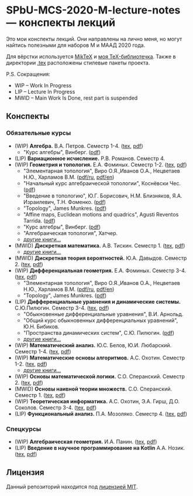 # SPbU-MCS-2020-M-lecture-notes &mdash; конспекты лекций
Это мои конспекты лекций. Они направлены на лично меня, но могут найтись полезными для наборов М и МААД 2020 года.

Для вёрстки используется [MikTeX](https://miktex.org/) и [моя TeX-библиотечка](https://github.com/lounres/TeX-libs). Также в директории [.tex](.tex) расположены стилевые пакеты проекта.

P.S. Сокращения:
- WIP &ndash; Work In Progress
- LIP &ndash; Lecture In Progress
- MWID &ndash; Main Work Is Done, rest part is suspended

## Конспекты

### Обязательные курсы

- (WIP) **Алгебра.** В.А. Петров. Семестр 1-4. ([tex](algebra/main.tex), [pdf](algebra/main.pdf))
    - "Курс алгебры", Винберг. ([pdf](Алгебра/книги/Курс%20алгебры.%20Винберг.pdf))
- (LIP) **Вариационное исчисление.** Р.В. Романов. Семестр 4.
- (WIP) **Геометрия и топология.** Е.А. Фоминых. Семестр 1-2. ([tex](geometry-and-topology/main.tex), [pdf](geometry-and-topology/main.pdf))
    - "Элементарная топология", Виро О.Я.,Иванов О.А., Нецветаев Н.Ю., Харламов В.М. ([pdf/ru](ГиТ/книги/Элементарная%20топология.%20Виро,%20Иванов,%20Нецветаев,%20Харламов.pdf), [pdf/en](ГиТ/книги/Elementary%20Topology%20Problem%20Textbook.%20Viro,%20Ivanov,%20Netsvetaev,%20Kharlamov.pdf))
    - "Начальный курс алгебраической топологии", Коснёвски Чес. ([pdf](ГиТ/книги/Начальный%20курс%20Алгебраической%20Топологии.%20Коснёвски.pdf))
    - "Введение в топологию", Ю.Г. Борисович, Н.М. Близняков, Я.А. Израилевич, Т.Н. Фоменко. ([pdf](ГиТ/книги/Введение%20в%20топологию.%20Борисович,%20Близняков,%20Израилевич,%20Фоменко.pdf))
    - "Topology", James Munkres. ([pdf](ГиТ/книги/Topology.%20Munkres.pdf))
    - "Affine maps, Euclidean motions and quadrics", Agusti Reventos Tarrida. ([pdf](ГиТ/книги/Affine%20Maps,%20Euclid%20Motions%20and%20Quadrics.%20Tarrida.pdf))
    - "Курс алгебры", Винберг. ([pdf](ГиТ/книги/Курс%20алгебры.%20Винберг.pdf))
    - "Алгебраическая топология", Хатчер.
    - [другие книги...](ГиТ/книги/)
- (MWID) **Дискретная математика.** А.В. Тискин. Семестр 1. ([tex](discrete-math/main.tex), [pdf](discrete-math/main.pdf))
    - [другие книги...](ДисМат/книги/)
- (MWID) **Дискретная теория вероятностей.** Ю.А. Давыдов. Семестр 2. ([tex](discrete-probability-theory/main.tex), [pdf](discrete-probability-theory/main.pdf))
- (WIP) **Дифференциальная геометрия.** Е.А. Фоминых. Семестр 3-4. ([tex](differential-geometry/main.tex), [pdf](differential-geometry/main.pdf))
    - "Элементарная топология", Виро О.Я.,Иванов О.А., Нецветаев Н.Ю., Харламов В.М. ([pdf/ru](ДГ/книги/Элементарная%20топология.%20Виро,%20Иванов,%20Нецветаев,%20Харламов.pdf), [pdf/en](ДГ/книги/Elementary%20Topology%20Problem%20Textbook.%20Viro,%20Ivanov,%20Netsvetaev,%20Kharlamov.pdf))
    - "Topology", James Munkres. ([pdf](ДГ/книги/Topology.%20Munkres.pdf))
- (LIP) **Дифференциальные уравнения и динамические системы.** С.Ю.Пилюгин. Семестр 3-4. ([tex](differential-equations-and-dynamic-systems/main.tex), [pdf](differential-equations-and-dynamic-systems/main.pdf))
    - "Обыкновенные дифференциальные уравнения", В.И. Арнольд.
    - "Общий курс обыкновенных дифференциальных уравнений", Ю.Н. Бибиков.
    - "Пространства динамических систем", С.Ю. Пилюгин. ([pdf](ДУиДС/книги/Пространства%20динамических%20систем.%20Пилюгин.pdf))
    - [другие книги...](ГиТ/книги/)
- (WIP) **Математический анализ.** Ю.С. Белов, Ю.И. Любарский. Семестр 1-4. ([tex](calculus/main.tex), [pdf](calculus/main.pdf))
- (WIP) **Математические основы алгоритмов.** А.С. Охотин. Семестр 1-2. ([tex](mathematical-fundamentals-of-algorithms/main.tex), [pdf](mathematical-fundamentals-of-algorithms/main.pdf))
    - [другие книги...](МатАлг/книги/)
- (WIP) **Основы математической логики.** С.О. Сперанский. Семестр 2. ([tex](ОМЛ/ML.tex), [pdf](ОМЛ/ML.pdf))
- (MWID) **Основы наивной теории множеств.** С.О. Сперанский. Семестр 1. ([tex](naive-set-theory/main.tex), [pdf](naive-set-theory/main.pdf))
- (WIP) **Теоретическая информатика.** А.С. Охотин, Э.А. Гирш, Д.О. Соколов. Семестр 3-4. ([tex](computer-science/main.tex), [pdf](computer-science/main.pdf))
- (LIP) **Функциональный анализ.** П.А. Мозоляко. Семестр 4. ([tex](functional-analysis/main.tex), [pdf](functional-analysis/main.pdf))

### Спецкурсы

- (WIP) **Алгебраическая геометрия.** И.А. Панин. ([tex](algebraic-geometry/main.tex), [pdf](algebraic-geometry/main.pdf))
- (LIP) **Введение в научное программирование на Kotlin** А.А. Нозик. ([tex](scientific-kotlin/main.tex), [pdf](scientific-kotlin/main.pdf))

## Лицензия

Данный репозиторий находится под [лицензией MIT](LICENSE).